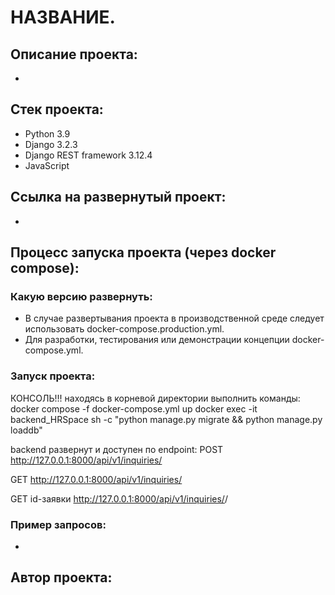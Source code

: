 # НАЗВАНИЕ.
## Описание проекта:
- 
## Стек проекта:
- Python 3.9
- Django 3.2.3
- Django REST framework 3.12.4
- JavaScript
## Cсылка на развернутый проект:
- 
## Процесс запуска проекта (через docker compose):
### Какую версию развернуть:
- В случае развертывания проекта в производственной среде следует использовать docker-compose.production.yml.
- Для разработки, тестирования или демонстрации концепции docker-compose.yml.
### Запуск проекта:
КОНСОЛЬ!!!
находясь в корневой директории выполнить команды:
docker compose -f docker-compose.yml up
docker exec -it backend_HRSpace sh -c "python manage.py migrate && python manage.py loaddb"

backend развернут и доступен по endpoint:
POST
http://127.0.0.1:8000/api/v1/inquiries/

GET
http://127.0.0.1:8000/api/v1/inquiries/

GET id-заявки
http://127.0.0.1:8000/api/v1/inquiries/<id>/
### Пример запросов:
- 
## Автор проекта:

